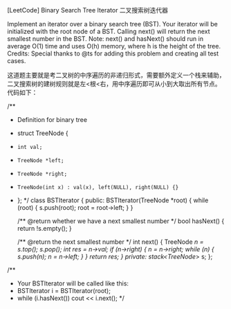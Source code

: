 [LeetCode] Binary Search Tree Iterator 二叉搜索树迭代器 

Implement an iterator over a binary search tree (BST). Your iterator will be initialized with the root node of a BST.
Calling next() will return the next smallest number in the BST.
Note: next() and hasNext() should run in average O(1) time and uses O(h) memory, where h is the height of the tree.
Credits:
Special thanks to @ts for adding this problem and creating all test cases.
 
这道题主要就是考二叉树的中序遍历的非递归形式，需要额外定义一个栈来辅助，二叉搜索树的建树规则就是左<根<右，用中序遍历即可从小到大取出所有节点。代码如下：
 

/**
 * Definition for binary tree
 * struct TreeNode {
 *     int val;
 *     TreeNode *left;
 *     TreeNode *right;
 *     TreeNode(int x) : val(x), left(NULL), right(NULL) {}
 * };
 */
class BSTIterator {
public:
    BSTIterator(TreeNode *root) {
        while (root) {
            s.push(root);
            root = root->left;
        }
    }

    /** @return whether we have a next smallest number */
    bool hasNext() {
        return !s.empty();
    }

    /** @return the next smallest number */
    int next() {
        TreeNode *n = s.top();
        s.pop();
        int res = n->val;
        if (n->right) {
            n = n->right;
            while (n) {
                s.push(n);
                n = n->left;
            }
        }
        return res;
    }
private:
    stack<TreeNode*> s;
};

/**
 * Your BSTIterator will be called like this:
 * BSTIterator i = BSTIterator(root);
 * while (i.hasNext()) cout << i.next();
 */